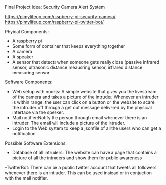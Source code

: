 Final Project Idea: Security Camera Alert System

https://pimylifeup.com/raspberry-pi-security-camera/
https://pimylifeup.com/raspberry-pi-twitter-bot/
    
Phyical Components:
- A raspberry pi
- Some form  of container that keeps everything together
- A camera
- A speaker
- A sensor that detects when someone gets really close (passive infrared sensor, ultrasonic distance meausring sensor, infrared distance measuring sensor
   
Software Components:
- Web setup with nodejs: A simple website that gives you the livestream of the camera and takes a picture of the intruder. Whenever an intruder is within range, the user can click on a button on the website to scare the intruder off through a get out message delivered by the physical interface via the speaker.
- Mail notifier:Notify the person through email whenever there is an intruder. The email will include a picture of the intruder.
- Login to the Web system to keep a jsonfile of all the users who can get a notification
    
Possible Software Extensions:
- Database of all intruders: The website can have a page that contains a picture of all the intruders and show them for public awareness
     
-TwitterBot: There can be a public twitter account that tweets all followers whenever there is an intruder. This can be used instead or in conjuction with the mail notifier. 


